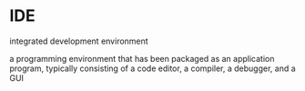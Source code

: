 # IDE


integrated development environment

a programming environment that has been packaged as an application
program, typically consisting of a code editor, a compiler, a debugger,
and a GUI

